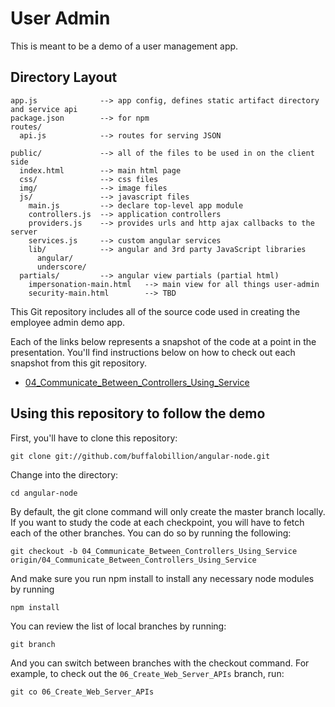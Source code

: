 # User Admin
This is meant to be a demo of a user management app.

## Directory Layout
    
    app.js              --> app config, defines static artifact directory and service api
    package.json        --> for npm
    routes/
      api.js            --> routes for serving JSON

    public/             --> all of the files to be used in on the client side
      index.html        --> main html page
      css/              --> css files
      img/              --> image files
      js/               --> javascript files
        main.js         --> declare top-level app module
        controllers.js  --> application controllers
        providers.js    --> provides urls and http ajax callbacks to the server
        services.js     --> custom angular services
        lib/            --> angular and 3rd party JavaScript libraries
          angular/
          underscore/
      partials/         --> angular view partials (partial html)
        impersonation-main.html   --> main view for all things user-admin
        security-main.html        --> TBD

This Git repository includes all of the source code used in creating the employee admin demo app.

Each of the links below represents a snapshot of the code at a point in the presentation. You'll find instructions below on how to check out each snapshot from this git repository.

* [04_Communicate_Between_Controllers_Using_Service][04]

## Using this repository to follow the demo

First, you'll have to clone this repository:

    git clone git://github.com/buffalobillion/angular-node.git

Change into the directory:

    cd angular-node

By default, the git clone command will only create the master branch locally. If you want to study the code at each checkpoint, you will have to fetch each of the other branches. You can do so by running the following:

    git checkout -b 04_Communicate_Between_Controllers_Using_Service origin/04_Communicate_Between_Controllers_Using_Service

And make sure you run npm install to install any necessary node modules by running

    npm install

You can review the list of local branches by running:

    git branch

And you can switch between branches with the checkout command. For example, to check out the `06_Create_Web_Server_APIs` branch, run:

    git co 06_Create_Web_Server_APIs


[04]: https://github.com/buffalobillion/angular-node/tree/04_Communicate_Between_Controllers_Using_Service
